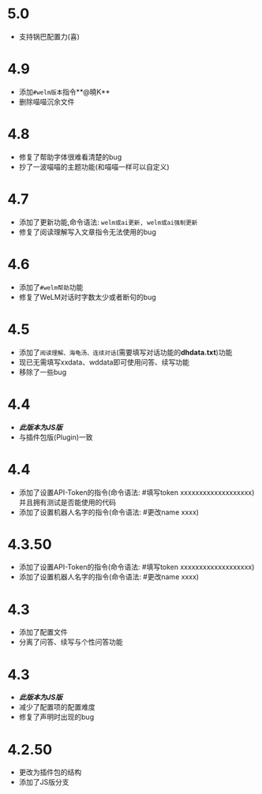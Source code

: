 # 5.0
* 支持锅巴配置力(喜)

# 4.9
* 添加`#welm版本`指令**@曉K**
* 删除喵喵沉余文件

# 4.8
* 修复了帮助字体很难看清楚的bug
* 抄了一波喵喵的主题功能(和喵喵一样可以自定义)

# 4.7
* 添加了更新功能,命令语法: `welm或ai更新, welm或ai强制更新`
* 修复了阅读理解写入文章指令无法使用的bug

# 4.6
* 添加了`#welm帮助`功能
* 修复了WeLM对话时字数太少或者断句的bug

# 4.5
* 添加了`阅读理解、海龟汤、连续对话`(需要填写对话功能的**dhdata.txt**)功能
* 现已无需填写xxdata、wddata即可使用问答、续写功能
* 移除了一些bug

# 4.4
* **_此版本为JS版_**
* 与插件包版(Plugin)一致

# 4.4
* 添加了设置API-Token的指令(命令语法: #填写token xxxxxxxxxxxxxxxxxxx)并且拥有测试是否能使用的代码
* 添加了设置机器人名字的指令(命令语法: #更改name xxxx)

# 4.3.50
* 添加了设置API-Token的指令(命令语法: #填写token xxxxxxxxxxxxxxxxxxx)
* 添加了设置机器人名字的指令(命令语法: #更改name xxxx)

# 4.3
* 添加了配置文件
* 分离了问答、续写与个性问答功能

# 4.3
* **_此版本为JS版_**
* 减少了配置项的配置难度
* 修复了声明时出现的bug

# 4.2.50
* 更改为插件包的结构
* 添加了JS版分支